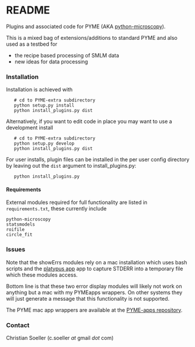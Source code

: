 # README #

Plugins and associated code for PYME (AKA [python-microscopy](https://python-microscopy.org/)).

This is a mixed bag of extensions/additions to standard PYME and also used as a testbed for

* the recipe based processing of SMLM data
* new ideas for data processing

### Installation ###

Installation is achieved with

```
   # cd to PYME-extra subdirectory
   python setup.py install
   python install_plugins.py dist
```

Alternatively, if you want to edit code in place you may want to use a development install

```
   # cd to PYME-extra subdirectory
   python setup.py develop
   python install_plugins.py dist
```

For user installs, plugin files can be installed in the per user config directory by leaving out the `dist` argument to install_plugins.py:

```
   python install_plugins.py
```
#### Requirements

External modules required for full functionality are listed in `requirements.txt`, these currently include

    python-microscopy
    statsmodels
    roifile
    circle_fit

### Issues ###

Note that the showErrs modules rely on a mac installation which uses bash scripts and the [platypus app](https://sveinbjorn.org/platypus) app
to capture STDERR into a temporary file which these modules access. 

Bottom line is that these two error display modules will likely not work on anything but a mac with my PYMEapps wrappers. On other systems they will just generate a message that this functionality is not supported.

The PYME mac app wrappers are available at the [PYME-apps repository](https://github.com/csoeller/PYME-apps).

### Contact ###

Christian Soeller (c.soeller _at_ gmail _dot_ com)
